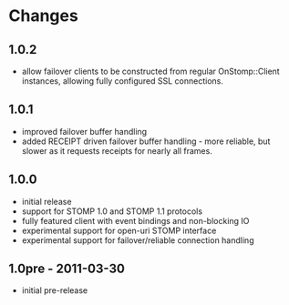 # Changes

## 1.0.2
* allow failover clients to be constructed from regular OnStomp::Client
  instances, allowing fully configured SSL connections.

## 1.0.1
* improved failover buffer handling
* added RECEIPT driven failover buffer handling - more reliable, but slower
  as it requests receipts for nearly all frames.

## 1.0.0
* initial release
* support for STOMP 1.0 and STOMP 1.1 protocols
* fully featured client with event bindings and non-blocking IO
* experimental support for open-uri STOMP interface
* experimental support for failover/reliable connection handling

## 1.0pre - 2011-03-30
* initial pre-release
